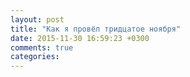 ```yaml
---
layout: post
title: "Как я провёл тридцатое ноября"
date: 2015-11-30 16:59:23 +0300
comments: true
categories: 
---
```


